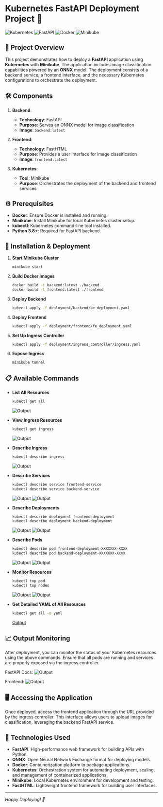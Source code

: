 # Kubernetes FastAPI Deployment Project 🚀

![Kubernetes](https://img.shields.io/badge/Kubernetes-v1.21.0-blue) 
![FastAPI](https://img.shields.io/badge/FastAPI-v0.70.0-brightgreen) 
![Docker](https://img.shields.io/badge/Docker-v20.10.7-blue) 
![Minikube](https://img.shields.io/badge/Minikube-v1.23.2-blue)

## 🌟 Project Overview

This project demonstrates how to deploy a **FastAPI** application using **Kubernetes** with **Minikube**. The application includes image classification capabilities powered by an **ONNX** model. The deployment consists of a backend service, a frontend interface, and the necessary Kubernetes configurations to orchestrate the deployment.

## 🛠️ Components

1. **Backend**: 
   - **Technology**: FastAPI
   - **Purpose**: Serves an ONNX model for image classification
   - **Image**: `backend:latest`
   
2. **Frontend**: 
   - **Technology**: FastHTML
   - **Purpose**: Provides a user interface for image classification
   - **Image**: `frontend:latest`
   
3. **Kubernetes**: 
   - **Tool**: Minikube
   - **Purpose**: Orchestrates the deployment of the backend and frontend services

## ⚙️ Prerequisites

- **Docker**: Ensure Docker is installed and running.
- **Minikube**: Install Minikube for local Kubernetes cluster setup.
- **kubectl**: Kubernetes command-line tool installed.
- **Python 3.8+**: Required for FastAPI backend.

## 🚀 Installation & Deployment

1. **Start Minikube Cluster**
   ```bash
   minikube start
   ```

2. **Build Docker Images**
   ```bash
   docker build -t backend:latest ./backend
   docker build -t frontend:latest ./frontend
   ```

3. **Deploy Backend**
   ```bash
   kubectl apply -f deployment/backend/be_deployment.yaml
   ```

4. **Deploy Frontend**
   ```bash
   kubectl apply -f deployment/frontend/fe_deployment.yaml
   ```

5. **Set Up Ingress Controller**
   ```bash
   kubectl apply -f deployment/ingress_controller/ingress.yaml
   ```

6. **Expose Ingress**
   ```bash
   minikube tunnel
   ```

## 📋 Available Commands

- **List All Resources**
  ```bash
  kubectl get all
  ```
  ![Output](./static/sample3.png)

- **View Ingress Resources**
  ```bash
  kubectl get ingress
  ```
  ![Output](./static/sample10.png)
  
- **Describe Ingress**
  ```bash
  kubectl describe ingress
  ```
  ![Output](./static/sample11.png)

- **Describe Services**
  ```bash
  kubectl describe service frontend-service
  kubectl describe service backend-service
  ```
  ![Output](./static/sample8.png)
  ![Output](./static/sample9.png)

- **Describe Deployments**
  ```bash
  kubectl describe deployment frontend-deployment
  kubectl describe deployment backend-deployment
  ```
  ![Output](./static/sample4.png)
  ![Output](./static/sample5.png)

- **Describe Pods**
  ```bash
  kubectl describe pod frontend-deployment-XXXXXXX-XXXX
  kubectl describe pod backend-deployment-XXXXXXX-XXXX
  ```
  ![Output](./static/sample6.png)
  ![Output](./static/sample7.png)

- **Monitor Resources**
  ```bash
  kubectl top pod
  kubectl top nodes
  ```
  ![Output](./static/sample12.png)
  ![Output](./static/sample13.png)

- **Get Detailed YAML of All Resources**
  ```bash
  kubectl get all -o yaml
  ```
  [Output](all_output.yaml)

## 📈 Output Monitoring

After deployment, you can monitor the status of your Kubernetes resources using the above commands. Ensure that all pods are running and services are properly exposed via the ingress controller.

FastAPI Docs:
![Output](./static/sample1.png)

Frontend:
![Output](./static/sample2.png)

## 🖥️ Accessing the Application

Once deployed, access the frontend application through the URL provided by the ingress controller. This interface allows users to upload images for classification, leveraging the backend FastAPI service.

## 🧩 Technologies Used

- **FastAPI**: High-performance web framework for building APIs with Python.
- **ONNX**: Open Neural Network Exchange format for deploying models.
- **Docker**: Containerization platform to package applications.
- **Kubernetes**: Orchestration system for automating deployment, scaling, and management of containerized applications.
- **Minikube**: Local Kubernetes environment for development and testing.
- **FastHTML**: Lightweight frontend framework for building user interfaces.    

---
*Happy Deploying! 🎉*
